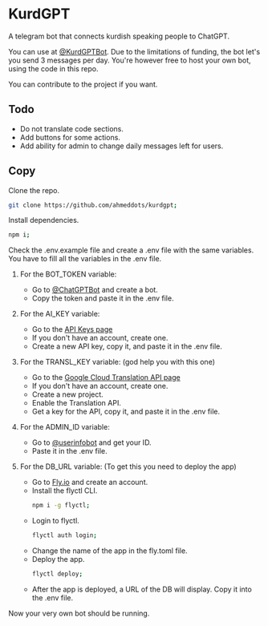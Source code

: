 # KurdGPT

A telegram bot that connects kurdish speaking people to ChatGPT.

You can use at [@KurdGPTBot](https://t.me/KurdGPTBot). Due to the limitations of funding, the bot let's you send 3 messages per day. You're however free to host your own bot, using the code in this repo.

You can contribute to the project if you want.

## Todo

- Do not translate code sections.
- Add buttons for some actions.
- Add ability for admin to change daily messages left for users.

## Copy

Clone the repo.

```bash
git clone https://github.com/ahmeddots/kurdgpt;
```

Install dependencies.

```bash
npm i;
```

Check the .env.example file and create a .env file with the same variables. You have to fill all the variables in the .env file.

1. For the BOT_TOKEN variable:

   - Go to [@ChatGPTBot](https://t.me/ChatGPTBot) and create a bot.
   - Copy the token and paste it in the .env file.

2. For the AI_KEY variable:

   - Go to the [API Keys page](https://platform.openai.com/account/api-keys)
   - If you don't have an account, create one.
   - Create a new API key, copy it, and paste it in the .env file.

3. For the TRANSL_KEY variable: (god help you with this one)

   - Go to the [Google Cloud Translation API page](https://cloud.google.com/translate)
   - If you don't have an account, create one.
   - Create a new project.
   - Enable the Translation API.
   - Get a key for the API, copy it, and paste it in the .env file.

4. For the ADMIN_ID variable:

   - Go to [@userinfobot](https://t.me/userinfobot) and get your ID.
   - Paste it in the .env file.

5. For the DB_URL variable: (To get this you need to deploy the app)

   - Go to [Fly.io](https://fly.io) and create an account.
   - Install the flyctl CLI.
     ```bash
     npm i -g flyctl;
     ```
   - Login to flyctl.
     ```bash
     flyctl auth login;
     ```
   - Change the name of the app in the fly.toml file.
   - Deploy the app.
     ```bash
     flyctl deploy;
     ```
   - After the app is deployed, a URL of the DB will display. Copy it into the .env file.

Now your very own bot should be running.
